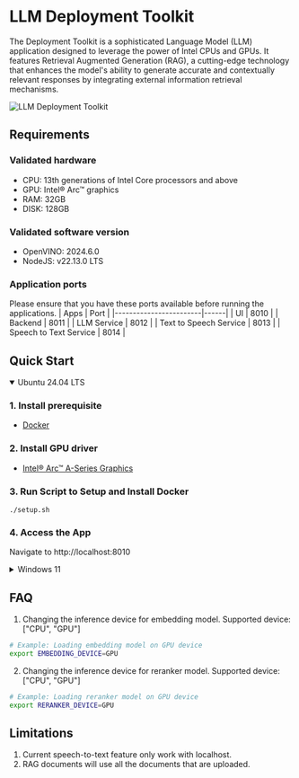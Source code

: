 # LLM Deployment Toolkit
The Deployment Toolkit is a sophisticated Language Model (LLM) application designed to leverage the power of Intel CPUs and GPUs. It features Retrieval Augmented Generation (RAG), a cutting-edge technology that enhances the model's ability to generate accurate and contextually relevant responses by integrating external information retrieval mechanisms.

![LLM Deployment Toolkit](./assets/ui.gif)

## Requirements
### Validated hardware
* CPU: 13th generations of Intel Core processors and above
* GPU: Intel® Arc™ graphics
* RAM: 32GB
* DISK: 128GB

### Validated software version
* OpenVINO: 2024.6.0
* NodeJS: v22.13.0 LTS

### Application ports
Please ensure that you have these ports available before running the applications.
| Apps                   | Port |
|------------------------|------|
| UI                     | 8010 |
| Backend                | 8011 |
| LLM Service            | 8012 |
| Text to Speech Service | 8013 |
| Speech to Text Service | 8014 |

## Quick Start
<details open><summary>Ubuntu 24.04 LTS</summary>

### 1. Install prerequisite
- [Docker](https://docs.docker.com/engine/install/)

### 2. Install GPU driver
- [Intel® Arc™ A-Series Graphics](../../../README.md#-5-minute-quick-start)

### 3. Run Script to Setup and Install Docker
```
./setup.sh
```

### 4. Access the App
Navigate to http://localhost:8010

</details>

<details><summary>Windows 11</summary>

### 1. Install prerequisite
- [Python 3.11.9 (64-bit)](https://www.python.org/ftp/python/3.11.9/python-3.11.9-amd64.exe)
- [Intel® oneAPI Base Toolkit version 2024.2.1](https://www.intel.com/content/www/us/en/developer/tools/oneapi/base-toolkit-download.html)
- [Node.js v22.12.0](https://nodejs.org/en/download/package-manager)

### 2. Install GPU driver
- [Intel® Arc™ & Iris® Xe Graphics - Windows](https://www.intel.com/content/www/us/en/download/785597/intel-arc-iris-xe-graphics-windows.html) 
- [Intel® Data Center GPU Flex Series - Windows](https://www.intel.com/content/www/us/en/download/780185/intel-data-center-gpu-flex-series-windows.html)

### 3. Follow the document and install the following services in the microservices folder.
- Ollama: [doc](../microservices/ollama/windows/README.md)
- Text to speech: [doc](../microservices/speech-to-text/windows/README.md)
- Speech to text: [doc](../microservices/text-to-speech/windows/README.md)

### 4. Install RAG Toolkit 
#### 4.1 Install backend
Double click on the `install-backend.bat`

#### 4.2 Install UI
Double click on the `install-ui.bat`

### 5. Run application
#### 5.1 Start Ollama by following the [doc](../microservices/ollama/windows/README.md)

#### 5.2 Start Text to speech by following the [doc](../microservices/speech-to-text/windows/README.md)

#### 5.3 Start Speech to text by following the [doc](../microservices/text-to-speech/windows/README.md)

#### 5.4 Start RAG Toolkit
Double click on the `run.bat`

</details>


## FAQ
1. Changing the inference device for embedding model. Supported device: ["CPU", "GPU"]
```bash
# Example: Loading embedding model on GPU device
export EMBEDDING_DEVICE=GPU
```
2. Changing the inference device for reranker model. Supported device: ["CPU", "GPU"]
```bash
# Example: Loading reranker model on GPU device
export RERANKER_DEVICE=GPU
```

## Limitations
1. Current speech-to-text feature only work with localhost.
2. RAG documents will use all the documents that are uploaded.
